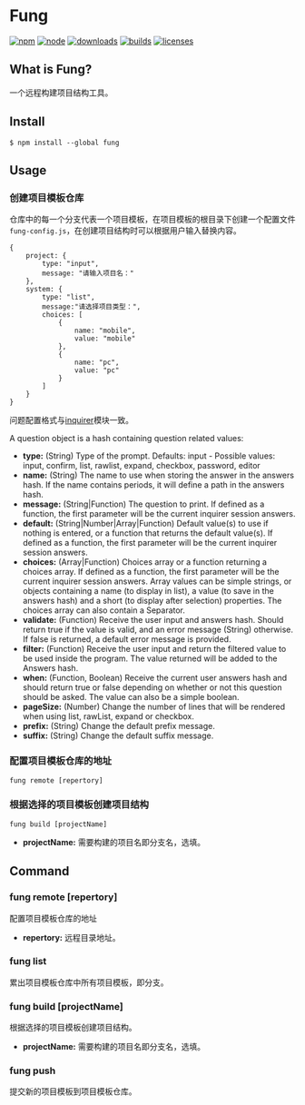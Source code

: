 # Fung

[![npm][npm]][npm-url]
[![node][node]][node-url]
[![downloads][downloads]][downloads-url]
[![builds][builds]][builds-url]
[![licenses][licenses]][licenses-url]

## What is Fung?

一个远程构建项目结构工具。

## Install

```
$ npm install --global fung
```

## Usage

### 创建项目模板仓库

仓库中的每一个分支代表一个项目模板，在项目模板的根目录下创建一个配置文件`fung-config.js`，在创建项目结构时可以根据用户输入替换内容。

```
{
    project: {
        type: "input",
        message: "请输入项目名："
    },
    system: {
        type: "list",
        message:"请选择项目类型：",        
        choices: [
            {
                name: "mobile",
                value: "mobile"
            },
            {
                name: "pc",
                value: "pc"
            }
        ]
    }
}
```
问题配置格式与[inquirer](https://www.npmjs.com/package/inquirer#question)模块一致。

A question object is a hash containing question related values:

* **type:** (String) Type of the prompt. Defaults: input - Possible values: input, confirm, list, rawlist, expand, checkbox, password, editor
* **name:** (String) The name to use when storing the answer in the answers hash. If the name contains periods, it will define a path in the answers hash.
* **message:** (String|Function) The question to print. If defined as a function, the first parameter will be the current inquirer session answers.
* **default:** (String|Number|Array|Function) Default value(s) to use if nothing is entered, or a function that returns the default value(s). If defined as a function, the first parameter will be the current inquirer session answers.
* **choices:** (Array|Function) Choices array or a function returning a choices array. If defined as a function, the first parameter will be the current inquirer session answers. Array values can be simple strings, or objects containing a name (to display in list), a value (to save in the answers hash) and a short (to display after selection) properties. The choices array can also contain a Separator.
* **validate:** (Function) Receive the user input and answers hash. Should return true if the value is valid, and an error message (String) otherwise. If false is returned, a default error message is provided.
* **filter:** (Function) Receive the user input and return the filtered value to be used inside the program. The value returned will be added to the Answers hash.
* **when:** (Function, Boolean) Receive the current user answers hash and should return true or false depending on whether or not this question should be asked. The value can also be a simple boolean.
* **pageSize:** (Number) Change the number of lines that will be rendered when using list, rawList, expand or checkbox.
* **prefix:** (String) Change the default prefix message.
* **suffix:** (String) Change the default suffix message.

### 配置项目模板仓库的地址
```
fung remote [repertory]
```

### 根据选择的项目模板创建项目结构
```
fung build [projectName]
```

* **projectName:** 需要构建的项目名即分支名，选填。

## Command

### fung remote [repertory]
配置项目模板仓库的地址

* **repertory:** 远程目录地址。

### fung list
累出项目模板仓库中所有项目模板，即分支。

### fung build [projectName]
根据选择的项目模板创建项目结构。

* **projectName:** 需要构建的项目名即分支名，选填。

### fung push
提交新的项目模板到项目模板仓库。

[npm]: https://img.shields.io/npm/v/fung.svg
[npm-url]: https://npmjs.com/package/fung

[node]: https://img.shields.io/node/v/fung.svg
[node-url]: https://nodejs.org

[downloads]: https://img.shields.io/npm/dm/fung.svg
[downloads-url]: https://www.npmjs.com/package/fung

[builds-url]: https://ci.appveyor.com/project/sokra/webpack/branch/master
[builds]: https://ci.appveyor.com/api/projects/status/github/webpack/webpack?svg=true

[licenses]: https://img.shields.io/npm/l/fung.svg
[licenses-url]: https://www.npmjs.com/package/fung
